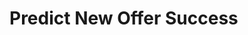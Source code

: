 # Predict New Offer Success
<!--## Context
There is a company, which prepared special new offer for their customers. They have a dataset which consists information about their clients and how they reacted to the previous offers.

## Objective
Provide list of customers who will accept a new offer.

## Details
1. **Data cleaning** [Jupyter Notebook](https://github.com/ksatola/Predict-New-Offer-Success/blob/master/01_data_cleaning3.ipynb)
2. **Data preprocessing** [Jupyter Notebook](https://github.com/ksatola/Predict-New-Offer-Success/blob/master/02_data_preprocessing4.ipynb)
3. **Data modeling** [Jupyter Notebook](https://github.com/ksatola/Predict-New-Offer-Success/blob/master/03_data_modeling5.ipynb)
4. **Data prediction** [Jupyter Notebook](https://github.com/ksatola/Predict-New-Offer-Success/blob/master/04_data_prediction5.ipynb)
-->
